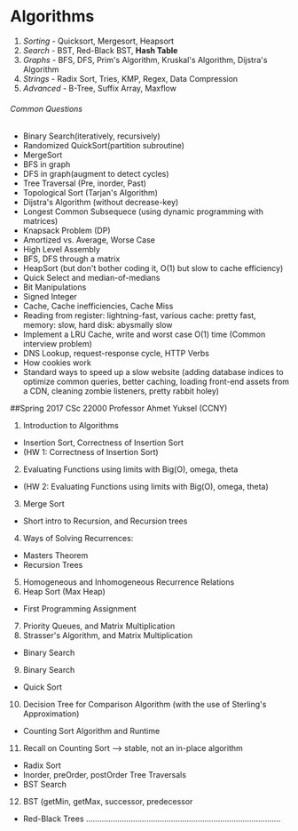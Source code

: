 # Algorithms

1. *Sorting* - Quicksort, Mergesort, Heapsort
2. *Search* - BST, Red-Black BST, **Hash Table**
3. *Graphs* - BFS, DFS, Prim's Algorithm, Kruskal's Algorithm, Dijstra's Algorithm
4. *Strings* - Radix Sort, Tries, KMP, Regex, Data Compression
5. *Advanced* - B-Tree, Suffix Array, Maxflow

###### Common Questions
- Binary Search(iteratively, recursively)
- Randomized QuickSort(partition subroutine)
- MergeSort
- BFS in graph
- DFS in graph(augment to detect cycles)
- Tree Traversal (Pre, inorder, Past)
- Topological Sort (Tarjan's Algorithm)
- Dijstra's Algorithm (without decrease-key)
- Longest Common Subsequece (using dynamic programming with matrices)
- Knapsack Problem (DP)
- Amortized vs. Average, Worse Case
- High Level Assembly
- BFS, DFS through a matrix
- HeapSort (but don't bother coding it, O(1) but slow to cache efficiency)
- Quick Select and median-of-medians
- Bit Manipulations
- Signed Integer
- Cache, Cache inefficiencies, Cache Miss
- Reading from register: lightning-fast, various cache: pretty fast, memory: slow, hard disk: abysmally slow
- Implement a LRU Cache, write and worst case O(1) time (Common interview problem)
- DNS Lookup, request-response cycle, HTTP Verbs
- How cookies work
- Standard ways to speed up a slow website (adding database indices to optimize common queries, better caching, loading front-end assets from a CDN, cleaning zombie listeners, pretty rabbit holey)

##Spring 2017 CSc 22000 Professor Ahmet Yuksel (CCNY)
1. Introduction to Algorithms
  - Insertion Sort, Correctness of Insertion Sort 
  - (HW 1: Correctness of Insertion Sort)
2. Evaluating Functions using limits with Big(O), omega, theta
  - (HW 2: Evaluating Functions using limits with Big(O), omega, theta)
3. Merge Sort
  - Short intro to Recursion, and Recursion trees
4. Ways of Solving Recurrences:
  - Masters Theorem
  - Recursion Trees
5. Homogeneous and Inhomogeneous Recurrence Relations
6. Heap Sort (Max Heap)
  - First Programming Assignment
7. Priority Queues, and Matrix Multiplication
8. Strasser's Algorithm, and Matrix Multiplication
  - Binary Search
9. Binary Search
  - Quick Sort
10. Decision Tree for Comparison Algorithm (with the use of Sterling's Approximation)
  - Counting Sort Algorithm and Runtime
11. Recall on Counting Sort --> stable, not an in-place algorithm
  - Radix Sort
  - Inorder, preOrder, postOrder Tree Traversals
  - BST Search
12. BST (getMin, getMax, successor, predecessor
  - Red-Black Trees
.......................................................................................
